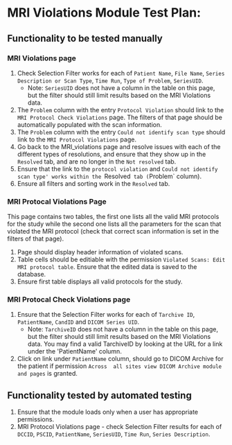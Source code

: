 # MRI Violations Module Test Plan:

## Functionality to be tested manually

### MRI Violations page
1.  Check Selection Filter works for each of `Patient Name`, `File Name`,
    `Series Description or Scan Type`, `Time Run`, `Type of Problem`,
    `SeriesUID`.
    - Note: `SeriesUID` does not have a column in the table on this page,
    but the filter should still limit results based on the MRI Violations data.
2. The `Problem` column with the entry `Protocol Violation` should link to the 
  `MRI Protocol Check Violations` page. The filters of that page should
  be automatically populated with the scan information.
3. The `Problem` column with the entry `Could not identify scan type` should 
   link to the `MRI Protocol Violations` page.
4. Go back to the MRI_violations page and resolve issues with each of the
    different types of resolutions, and ensure that they show up in the 
    `Resolved` tab, and are no longer in the `Not resolved` tab.
5. Ensure that the link to the `protocol violation` and `Could not identify scan
   type' works within the `Resolved` tab (`Problem` column).
6. Ensure all filters and sorting work in the `Resolved` tab.

### MRI Protocal Violations Page
 This page contains two 
 tables, the first one lists all the valid MRI protocols for the study 
 while the second one lists all the parameters for the scan that violated
 the MRI protocol (check that correct scan information is set in the 
 filters of that page).  
1.  Page should display header information of violated scans.
2.  Table cells should be editiable with the permission
    `Violated Scans: Edit MRI protocol table`. Ensure that the edited data is
    saved to the database.
3.  Ensure first table displays all valid protocols for the study.

### MRI Protocal Check Violations page
1. Ensure that the Selection Filter works for 
    each of `Tarchive ID`, `PatientName`, `CandID` and `DICOM Series UID`.
    - Note: `TarchiveID` does not have a column in the table on this page,
    but the filter should still limit results based on the MRI Violations data.
    You may find a valid TarchiveID by looking at the URL for a link under the
    'PatientName' column.
2. Click on link under `PatientName` 
    column, should go to DICOM Archive for the patient if permission `Across 
    all sites view DICOM Archive module and pages` is granted.

## Functionality tested by automated testing
1.  Ensure that the module loads only when a user has appropriate permissions.
2.  MRI Protocol Violations page - check Selection Filter results for each of 
    `DCCID`, `PSCID`, `PatientName`, `SeriesUID`, `Time Run`, `Series Description`.
